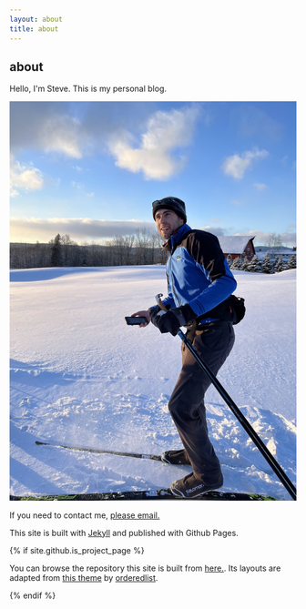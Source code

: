 ```yaml
---
layout: about
title: about
---
```


## about

Hello, I'm Steve. This is my personal blog.

![me](/docs/assets/img/about_me.jpg)

If you need to contact me, [please email.](mailto:steve.oneill.jr@gmail.com)

This site is built with [Jekyll](https://jekyllrb.com) and published with Github Pages.

{% if site.github.is_project_page %}

You can browse the repository this site is built from [here.](https://github.com/thefirstcircle/factorynull). Its layouts are adapted from [this theme](pages-themes.github.io/minimal/) by [orderedlist](https://github.com/orderedlist).

{% endif %}